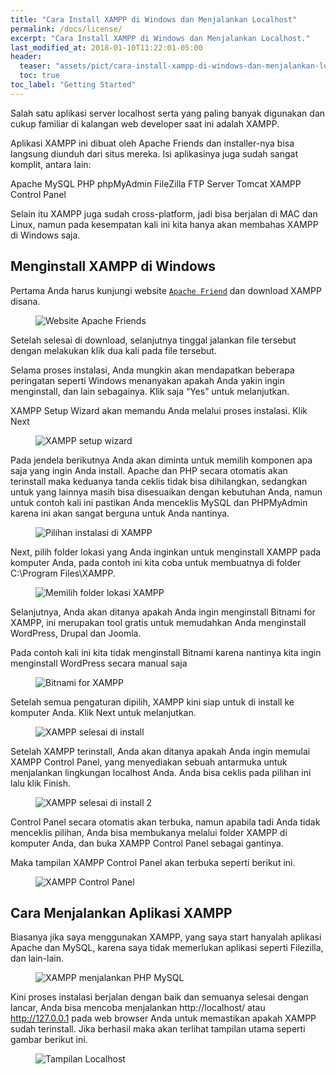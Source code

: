 ```yaml
---
title: "Cara Install XAMPP di Windows dan Menjalankan Localhost"
permalink: /docs/license/
excerpt: "Cara Install XAMPP di Windows dan Menjalankan Localhost."
last_modified_at: 2018-01-10T11:22:01-05:00
header:
  teaser: "assets/pict/cara-install-xampp-di-windows-dan-menjalankan-localhost_website-apache-friends.png"
  toc: true
toc_label: "Getting Started"
---
```


Salah satu aplikasi server localhost serta yang paling banyak digunakan dan cukup familiar di kalangan web developer saat ini adalah XAMPP.

Aplikasi XAMPP ini dibuat oleh Apache Friends dan installer-nya bisa langsung diunduh dari situs mereka. Isi aplikasinya juga sudah sangat komplit, antara lain:

Apache
MySQL
PHP
phpMyAdmin
FileZilla FTP Server
Tomcat
XAMPP Control Panel

Selain itu XAMPP juga sudah cross-platform, jadi bisa berjalan di MAC dan Linux, namun pada kesempatan kali ini kita hanya akan membahas XAMPP di Windows saja.

## Menginstall XAMPP di Windows
Pertama Anda harus kunjungi website [`Apache Friend`](https://www.apachefriends.org/) dan download XAMPP disana.

<figure class="align-center">
  <img src="{{ site.url }}{{ site.baseurl }}/assets/pict/cara-install-xampp-di-windows-dan-menjalankan-localhost_website-apache-friends.png" alt="Website Apache Friends">
</figure> 

Setelah selesai di download, selanjutnya tinggal jalankan file tersebut dengan melakukan klik dua kali pada file tersebut.

Selama proses instalasi, Anda mungkin akan mendapatkan beberapa peringatan seperti Windows menanyakan apakah Anda yakin ingin menginstall, dan lain sebagainya. Klik saja “Yes” untuk melanjutkan.

XAMPP Setup Wizard akan memandu Anda melalui proses instalasi. Klik Next

<figure class="align-center">
  <img src="{{ site.url }}{{ site.baseurl }}/assets/pict/cara-install-xampp-di-windows-dan-menjalankan-localhost_XAMPP-setup-wizard.png" alt="XAMPP setup wizard">
</figure>

Pada jendela berikutnya Anda akan diminta untuk memilih komponen apa saja yang ingin Anda install. Apache dan PHP secara otomatis akan terinstall maka keduanya tanda ceklis tidak bisa dihilangkan, sedangkan untuk yang lainnya masih bisa disesuaikan dengan kebutuhan Anda, namun untuk contoh kali ini pastikan Anda menceklis MySQL dan PHPMyAdmin karena ini akan sangat berguna untuk Anda nantinya.

<figure class="align-center">
  <img src="{{ site.url }}{{ site.baseurl }}/assets/pict/cara-install-xampp-di-windows-dan-menjalankan-localhost_XAMPP-pilihan-instalasi.png" alt="Pilihan instalasi di XAMPP">
</figure>

Next, pilih folder lokasi yang Anda inginkan untuk menginstall XAMPP pada komputer Anda, pada contoh ini kita coba untuk membuatnya di folder C:\Program Files\XAMPP.

<figure class="align-center">
  <img src="{{ site.url }}{{ site.baseurl }}/assets/pict/cara-install-xampp-di-windows-dan-menjalankan-localhost_memilih-folder-lokasi-XAMPP.png" alt="Memilih folder lokasi XAMPP">
</figure>

Selanjutnya, Anda akan ditanya apakah Anda ingin menginstall Bitnami for XAMPP, ini merupakan tool gratis untuk memudahkan Anda menginstall WordPress, Drupal dan Joomla.

Pada contoh kali ini kita tidak menginstall Bitnami karena nantinya kita ingin menginstall WordPress secara manual saja

<figure class="align-center">
  <img src="{{ site.url }}{{ site.baseurl }}/assets/pict/cara-install-xampp-di-windows-dan-menjalankan-localhost_bitnami-for-XAMPP.png" alt="Bitnami for XAMPP">
</figure>

Setelah semua pengaturan dipilih, XAMPP kini siap untuk di install ke komputer Anda. Klik Next untuk melanjutkan.

<figure class="align-center">
  <img src="{{ site.url }}{{ site.baseurl }}/assets/pict/cara-install-xampp-di-windows-dan-menjalankan-localhost_XAMPP-finish-install.png" alt="XAMPP selesai di install">
</figure>

Setelah XAMPP terinstall, Anda akan ditanya apakah Anda ingin memulai XAMPP Control Panel, yang menyediakan sebuah antarmuka untuk menjalankan lingkungan localhost Anda. Anda bisa ceklis pada pilihan ini lalu klik Finish.

<figure class="align-center">
  <img src="{{ site.url }}{{ site.baseurl }}/assets/pict/cara-install-xampp-di-windows-dan-menjalankan-localhost_XAMPP-finish-install2.png" alt="XAMPP selesai di install 2">
</figure>

Control Panel secara otomatis akan terbuka, namun apabila tadi Anda tidak menceklis pilihan, Anda bisa membukanya melalui folder XAMPP di komputer Anda, dan buka XAMPP Control Panel sebagai gantinya.

Maka tampilan XAMPP Control Panel akan terbuka seperti berikut ini.

<figure class="align-center">
  <img src="{{ site.url }}{{ site.baseurl }}/assets/pict/cara-install-xampp-di-windows-dan-menjalankan-localhost_XAMPP-control-panel.png" alt="XAMPP Control Panel">
</figure>

## Cara Menjalankan Aplikasi XAMPP
Biasanya jika saya menggunakan XAMPP, yang saya start hanyalah aplikasi Apache dan MySQL, karena saya tidak memerlukan aplikasi seperti Filezilla, dan lain-lain.

<figure class="align-center">
  <img src="{{ site.url }}{{ site.baseurl }}/assets/pict/cara-install-xampp-di-windows-dan-menjalankan-localhost_XAMPP-menjalankan-PHP-MySQL.png" alt="XAMPP menjalankan PHP MySQL">
</figure>

Kini proses instalasi berjalan dengan baik dan semuanya selesai dengan lancar, Anda bisa mencoba menjalankan http://localhost/ atau http://127.0.0.1 pada web browser Anda untuk memastikan apakah XAMPP sudah terinstall. Jika berhasil maka akan terlihat tampilan utama seperti gambar berikut ini.

<figure class="align-center">
  <img src="{{ site.url }}{{ site.baseurl }}/assets/pict/cara-install-xampp-di-windows-dan-menjalankan-localhost_tampilan-localhost.png" alt="Tampilan Localhost">
</figure>

